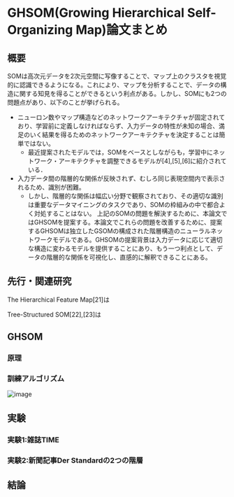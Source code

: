 # GHSOM(Growing Hierarchical Self-Organizing Map)論文まとめ

## 概要
SOMは高次元データを2次元空間に写像することで、マップ上のクラスタを視覚的に認識できるようになる。これにより、マップを分析することで、データの構造に関する知見を得ることができるという利点がある。しかし、SOMにも2つの問題点があり、以下のことが挙げられる。
* ニューロン数やマップ構造などのネットワークアーキテクチャが固定されており、学習前に定義しなければならず、入力データの特性が未知の場合、満足のいく結果を得るためのネットワークアーキテクチャを決定することは簡単ではない。
  * 最近提案されたモデルでは，SOMをベースとしながらも，学習中にネットワーク・アーキテクチャを調整できるモデルが[4],[5],[6]に紹介されている．
* 入力データ間の階層的な関係が反映されず、むしろ同じ表現空間内で表示されるため、識別が困難。
  * しかし、階層的な関係は幅広い分野で観察されており、その適切な識別は重要なデータマイニングのタスクであり、SOMの枠組みの中で都合よく対処することはない。
上記のSOMの問題を解決するために、本論文ではGHSOMを提案する。本論文でこれらの問題を改善するために、提案するGHSOMは独立したGSOMの構成された階層構造のニューラルネットワークモデルである。GHSOMの提案背景は入力データに応じて適切な構造に変わるモデルを提供することにあり、もう一つ利点として、データの階層的な関係を可視化し、直感的に解釈できることにある。

## 先行・関連研究

The Hierarchical Feature Map[21]は

Tree-Structured SOM[22],[23]は

## GHSOM

### 原理

### 訓練アルゴリズム
![image](https://user-images.githubusercontent.com/50240567/117566030-51253f80-b0ef-11eb-9495-d8f9fa45e5c9.png)

## 実験

### 実験1:雑誌TIME

### 実験2:新聞記事Der Standardの2つの階層

## 結論
